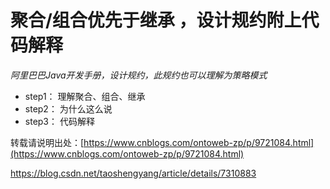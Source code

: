 # 聚合/组合优先于继承 ，设计规约附上代码解释
*阿里巴巴Java开发手册，设计规约，此规约也可以理解为策略模式*
* step1： 理解聚合、组合、继承
* step2： 为什么这么说
* step3： 代码解释




转载请说明出处：[https://www.cnblogs.com/ontoweb-zp/p/9721084.html](https://www.cnblogs.com/ontoweb-zp/p/9721084.html)


https://blog.csdn.net/taoshengyang/article/details/7310883